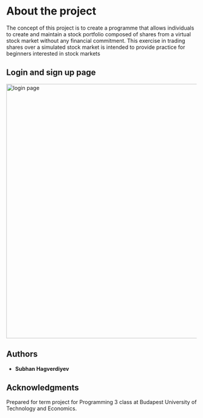 # About the project

The concept of this project is to create a programme that allows individuals to create and
maintain a stock portfolio composed of shares from a virtual stock market without any
financial commitment. This exercise in trading shares over a simulated stock market is
intended to provide practice for beginners interested in stock markets

## Login and sign up page

<img width="674" alt="login page" src="https://user-images.githubusercontent.com/32957204/103771208-91808e00-5027-11eb-9307-fae16a554bdd.png">

## Authors

* **Subhan Hagverdiyev** 



## Acknowledgments
Prepared for term project for Programming 3 class at Budapest University of Technology and Economics.


